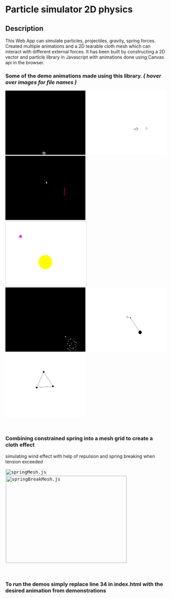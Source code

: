 # Particle simulator 2D physics

## Description

This Web App can simulate particles, projectiles, gravity, spring forces. Created multiple animations and a 2D tearable cloth mesh which can interact with different external forces. It has been built by constructing a 2D vector and particle library in Javascript with animations done using Canvas api in the browser.

### Some of the demo animations made using this library. *( hover over images for file names )*


<p float="left">
  <kbd><img src="./readme_imgs/particle_fountain.gif" height=200 width=250 title="particle_fountain.js"/></kbd>
  <kbd><img src="./readme_imgs/ship_thrust.gif" height=200 width=250 title="ship_thrust_friction.js"></kbd>
  <kbd><img src="./readme_imgs/lissajou1.gif" height=200 width=250 title="lisajou_curves.js"></kbd>
  <kbd><img src="./readme_imgs/sun_planet.gif" height=200 width=250 title="sun_planet_gravity.js" style="border:2px solid #e4e9f2"></kbd>
  <kbd><img src="./readme_imgs/lissajou2.gif" height=200 width=250 title="lisajou_curves.js"></kbd>
  <kbd><img src="./readme_imgs/single_spring.gif" height=200 width=250 title="single_spring.js"></kbd>
  <kbd><img src="./readme_imgs/spring_constrained.gif" height=200 width=250 title="spring_constrained.js"></kbd>
</p>


<br>

### Combining constrained spring into a mesh grid to create a cloth effect

simulating wind effect with help of repulsion and spring breaking when tension exceeded
<p float="left">
  <kbd><img src="./readme_imgs/spring_wind.gif" height=270 title="springMesh.js" style="border:2px solid #e4e9f2"></kbd>
  <kbd><img class="border-blue" src="./readme_imgs/spring_break.gif" height=270 width=376 title="springBreakMesh.js" style="border:2px solid #e4e9f2"></kbd>
</p>

<br>

### To run the demos simply replace **line 34 in index.html** with the desired animation from **demonstrations**


